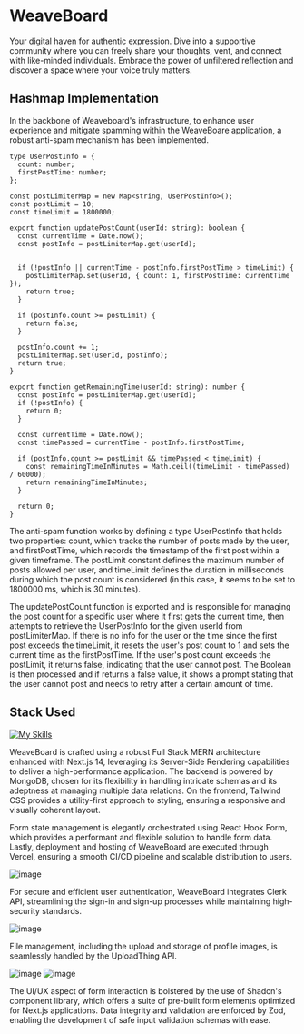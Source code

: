 # WeaveBoard

Your digital haven for authentic expression.
Dive into a supportive community where you can freely share your thoughts, vent, and connect with like-minded individuals. Embrace the power of unfiltered reflection and discover a space where your voice truly matters.

## Hashmap Implementation

In the backbone of Weaveboard's infrastructure, to enhance user experience and mitigate spamming within the WeaveBoare application, a robust anti-spam mechanism has been implemented.

```
type UserPostInfo = {
  count: number;
  firstPostTime: number;
};

const postLimiterMap = new Map<string, UserPostInfo>();
const postLimit = 10;
const timeLimit = 1800000;

export function updatePostCount(userId: string): boolean {
  const currentTime = Date.now();
  const postInfo = postLimiterMap.get(userId);


  if (!postInfo || currentTime - postInfo.firstPostTime > timeLimit) {
    postLimiterMap.set(userId, { count: 1, firstPostTime: currentTime });
    return true;
  }

  if (postInfo.count >= postLimit) {
    return false;
  }

  postInfo.count += 1;
  postLimiterMap.set(userId, postInfo);
  return true;
}

export function getRemainingTime(userId: string): number {
  const postInfo = postLimiterMap.get(userId);
  if (!postInfo) {
    return 0;
  }

  const currentTime = Date.now();
  const timePassed = currentTime - postInfo.firstPostTime;

  if (postInfo.count >= postLimit && timePassed < timeLimit) {
    const remainingTimeInMinutes = Math.ceil((timeLimit - timePassed) / 60000);
    return remainingTimeInMinutes;
  }

  return 0;
}
```

The anti-spam function works by defining a type UserPostInfo that holds two properties: count, which tracks the number of posts made by the user, and firstPostTime, which records the timestamp of the first post within a given timeframe. The postLimit constant defines the maximum number of posts allowed per user, and timeLimit defines the duration in milliseconds during which the post count is considered (in this case, it seems to be set to 1800000 ms, which is 30 minutes).


The updatePostCount function is exported and is responsible for managing the post count for a specific user where it first gets the current time, then attempts to retrieve the UserPostInfo for the given userId from postLimiterMap. If there is no info for the user or the time since the first post exceeds the timeLimit, it resets the user's post count to 1 and sets the current time as the firstPostTime. If the user's post count exceeds the postLimit, it returns false, indicating that the user cannot post. The Boolean is then processed and if returns a false value, it shows a prompt stating that the user cannot post and needs to retry after a certain amount of time.


## Stack Used
[![My Skills](https://skillicons.dev/icons?i=mongodb,express,react,nodejs,tailwind,nextjs,&theme=dark)](https://skillicons.dev)

WeaveBoard is crafted using a robust Full Stack MERN architecture enhanced with Next.js 14, leveraging its Server-Side Rendering capabilities to deliver a high-performance application. The backend is powered by MongoDB, chosen for its flexibility in handling intricate schemas and its adeptness at managing multiple data relations. On the frontend, Tailwind CSS provides a utility-first approach to styling, ensuring a responsive and visually coherent layout.

Form state management is elegantly orchestrated using React Hook Form, which provides a performant and flexible solution to handle form data. Lastly, deployment and hosting of WeaveBoard are executed through Vercel, ensuring a smooth CI/CD pipeline and scalable distribution to users.

![image](https://github.com/dAjiee/WeaveBoard_app/assets/109501895/3483107d-49da-4473-b2d9-2e8e2cccd626)

For secure and efficient user authentication, WeaveBoard integrates Clerk API, streamlining the sign-in and sign-up processes while maintaining high-security standards.

![image](https://github.com/dAjiee/WeaveBoard_app/assets/109501895/82eec608-fd18-4bca-85d4-edcb1e893f29)

File management, including the upload and storage of profile images, is seamlessly handled by the UploadThing API.

![image](https://github.com/dAjiee/WeaveBoard_app/assets/109501895/68891402-95a5-499a-8942-986cbc1b87f9) ![image](https://github.com/dAjiee/WeaveBoard_app/assets/109501895/beebe9ef-df6a-4743-affa-063f823cfc50)

The UI/UX aspect of form interaction is bolstered by the use of Shadcn's component library, which offers a suite of pre-built form elements optimized for Next.js applications. Data integrity and validation are enforced by Zod, enabling the development of safe input validation schemas with ease.
